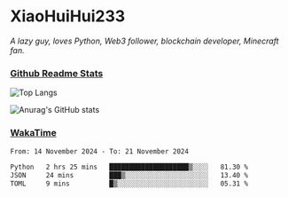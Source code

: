 # XiaoHuiHui233

*A lazy guy, loves Python, Web3 follower, blockchain developer, Minecraft fan.*

### [Github Readme Stats](https://github.com/anuraghazra/github-readme-stats)

![Top Langs](https://github-readme-stats.vercel.app/api/top-langs/?username=XiaoHuiHui233&layout=compact&theme=github_dark)

![Anurag's GitHub stats](https://github-readme-stats.vercel.app/api?username=XiaoHuiHui233&show_icons=true&theme=github_dark)

### [WakaTime](https://wakatime.com)

<!--START_SECTION:waka-->

```txt
From: 14 November 2024 - To: 21 November 2024

Python   2 hrs 25 mins   ████████████████████▒░░░░   81.30 %
JSON     24 mins         ███▒░░░░░░░░░░░░░░░░░░░░░   13.40 %
TOML     9 mins          █▒░░░░░░░░░░░░░░░░░░░░░░░   05.31 %
```

<!--END_SECTION:waka-->
